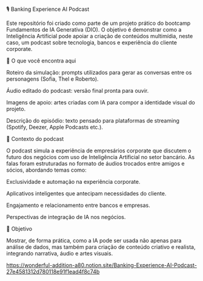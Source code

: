 🎙️ Banking Experience AI Podcast

Este repositório foi criado como parte de um projeto prático do bootcamp Fundamentos de IA Generativa (DIO).
O objetivo é demonstrar como a Inteligência Artificial pode apoiar a criação de conteúdos multimídia, neste caso, um podcast sobre tecnologia, bancos e experiência do cliente corporate.

📌 O que você encontra aqui

Roteiro da simulação: prompts utilizados para gerar as conversas entre os personagens (Sofia, Thel e Roberto).

Áudio editado do podcast: versão final pronta para ouvir.

Imagens de apoio: artes criadas com IA para compor a identidade visual do projeto.

Descrição do episódio: texto pensado para plataformas de streaming (Spotify, Deezer, Apple Podcasts etc.).

🎯 Contexto do podcast

O podcast simula a experiência de empresários corporate que discutem o futuro dos negócios com uso de Inteligência Artificial no setor bancário.
As falas foram estruturadas no formato de áudios trocados entre amigos e sócios, abordando temas como:

Exclusividade e automação na experiência corporate.

Aplicativos inteligentes que antecipam necessidades do cliente.

Engajamento e relacionamento entre bancos e empresas.

Perspectivas de integração de IA nos negócios.

🚀 Objetivo

Mostrar, de forma prática, como a IA pode ser usada não apenas para análise de dados, mas também para criação de conteúdo criativo e realista, integrando narrativa, áudio e artes visuais.

https://wonderful-addition-a80.notion.site/Banking-Experience-AI-Podcast-27e4581312d780118e91f1ead4f8c74b
